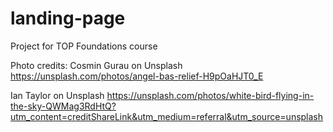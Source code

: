 # landing-page
Project for TOP Foundations course

Photo credits: 
Cosmin Gurau on Unsplash
https://unsplash.com/photos/angel-bas-relief-H9pOaHJT0_E

Ian Taylor on Unsplash
https://unsplash.com/photos/white-bird-flying-in-the-sky-QWMag3RdHtQ?utm_content=creditShareLink&utm_medium=referral&utm_source=unsplash
